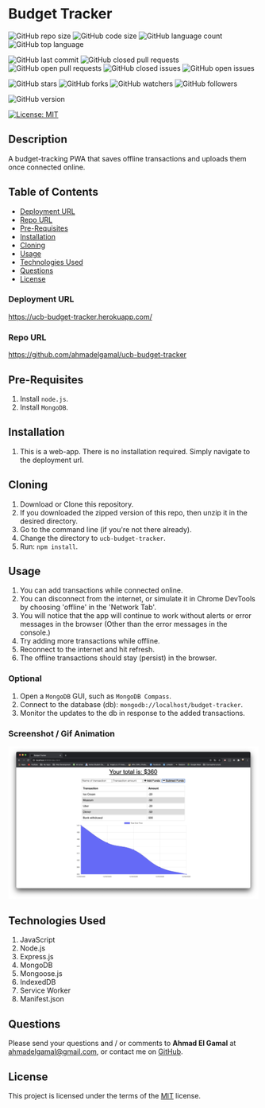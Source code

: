 # Budget Tracker

![GitHub repo size](https://img.shields.io/github/repo-size/ahmadelgamal/ucb-budget-tracker?style=plastic)
![GitHub code size](https://img.shields.io/github/languages/code-size/ahmadelgamal/ucb-budget-tracker?style=plastic)
![GitHub language count](https://img.shields.io/github/languages/count/ahmadelgamal/ucb-budget-tracker?style=plastic)
![GitHub top language](https://img.shields.io/github/languages/top/ahmadelgamal/ucb-budget-tracker?style=plastic)

![GitHub last commit](https://img.shields.io/github/last-commit/ahmadelgamal/ucb-budget-tracker?style=plastic)
![GitHub closed pull requests](https://img.shields.io/github/issues-pr-closed-raw/ahmadelgamal/ucb-budget-tracker?color=green&style=plastic)
![GitHub open pull requests](https://img.shields.io/github/issues-pr-raw/ahmadelgamal/ucb-budget-tracker?color=red&style=plastic)
![GitHub closed issues](https://img.shields.io/github/issues-closed-raw/ahmadelgamal/ucb-budget-tracker?color=green&style=plastic)
![GitHub open issues](https://img.shields.io/github/issues-raw/ahmadelgamal/ucb-budget-tracker?color=red&style=plastic)

![GitHub stars](https://img.shields.io/github/stars/ahmadelgamal/ucb-budget-tracker?style=social)
![GitHub forks](https://img.shields.io/github/forks/ahmadelgamal/ucb-budget-tracker?style=social)
![GitHub watchers](https://img.shields.io/github/watchers/ahmadelgamal/ucb-budget-tracker?style=social)
![GitHub followers](https://img.shields.io/github/followers/ahmadelgamal?style=social)

![GitHub version](https://img.shields.io/github/package-json/v/ahmadelgamal/ucb-budget-tracker?color=red&style=plastic)

[![License: MIT](https://img.shields.io/badge/License-MIT-yellow.svg)](https://opensource.org/licenses/MIT)

## Description

A budget-tracking PWA that saves offline transactions and uploads them once connected online.

## Table of Contents

- [Deployment URL](#Deployment-URL)
- [Repo URL](#Repo-URL)
- [Pre-Requisites](#Pre-Requisites)
- [Installation](#Installation)
- [Cloning](#Cloning)
- [Usage](#Usage)
- [Technologies Used](#Technologies-Used)
- [Questions](#Questions)
- [License](#License)

### Deployment URL

https://ucb-budget-tracker.herokuapp.com/

### Repo URL

https://github.com/ahmadelgamal/ucb-budget-tracker

## Pre-Requisites

1. Install `node.js`.
1. Install `MongoDB`.

## Installation

1. This is a web-app. There is no installation required. Simply navigate to the deployment url.

## Cloning

1. Download or Clone this repository.
1. If you downloaded the zipped version of this repo, then unzip it in the desired directory.
1. Go to the command line (if you're not there already).
1. Change the directory to `ucb-budget-tracker`.
1. Run: `npm install`.

## Usage

1. You can add transactions while connected online.
1. You can disconnect from the internet, or simulate it in Chrome DevTools by choosing 'offline' in the 'Network Tab'.
1. You will notice that the app will continue to work without alerts or error messages in the browser (Other than the error messages in the console.)
1. Try adding more transactions while offline.
1. Reconnect to the internet and hit refresh.
1. The offline transactions should stay (persist) in the browser.

### Optional

1. Open a `MongoDB` GUI, such as `MongoDB Compass`.
1. Connect to the database (db): `mongodb://localhost/budget-tracker`.
1. Monitor the updates to the db in response to the added transactions.

### Screenshot / Gif Animation

![Screenshot / Gif Animation](./public/images/screenshot.png)

## Technologies Used

1. JavaScript
1. Node.js
1. Express.js
1. MongoDB
1. Mongoose.js
1. IndexedDB
1. Service Worker
1. Manifest.json

## Questions

Please send your questions and / or comments to **Ahmad El Gamal** at ahmadelgamal@gmail.com, or contact me on [GitHub](https://github.com/ahmadelgamal).

## License

This project is licensed under the terms of the [MIT](https://opensource.org/licenses/MIT) license.
